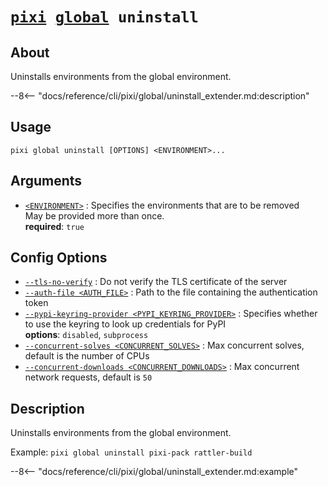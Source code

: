 <!--- This file is autogenerated. Do not edit manually! -->
# <code>[pixi](../../pixi.md) [global](../global.md) uninstall</code>

## About
Uninstalls environments from the global environment.

--8<-- "docs/reference/cli/pixi/global/uninstall_extender.md:description"

## Usage
```
pixi global uninstall [OPTIONS] <ENVIRONMENT>...
```

## Arguments
- <a id="arg-<ENVIRONMENT>" href="#arg-<ENVIRONMENT>">`<ENVIRONMENT>`</a>
:  Specifies the environments that are to be removed
<br>May be provided more than once.
<br>**required**: `true`

## Config Options
- <a id="arg---tls-no-verify" href="#arg---tls-no-verify">`--tls-no-verify`</a>
:  Do not verify the TLS certificate of the server
- <a id="arg---auth-file" href="#arg---auth-file">`--auth-file <AUTH_FILE>`</a>
:  Path to the file containing the authentication token
- <a id="arg---pypi-keyring-provider" href="#arg---pypi-keyring-provider">`--pypi-keyring-provider <PYPI_KEYRING_PROVIDER>`</a>
:  Specifies whether to use the keyring to look up credentials for PyPI
<br>**options**: `disabled`, `subprocess`
- <a id="arg---concurrent-solves" href="#arg---concurrent-solves">`--concurrent-solves <CONCURRENT_SOLVES>`</a>
:  Max concurrent solves, default is the number of CPUs
- <a id="arg---concurrent-downloads" href="#arg---concurrent-downloads">`--concurrent-downloads <CONCURRENT_DOWNLOADS>`</a>
:  Max concurrent network requests, default is `50`

## Description
Uninstalls environments from the global environment.

Example: `pixi global uninstall pixi-pack rattler-build`


--8<-- "docs/reference/cli/pixi/global/uninstall_extender.md:example"
